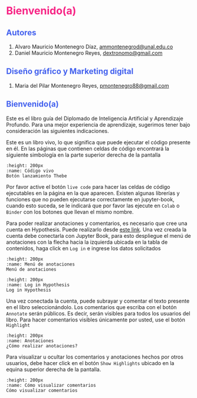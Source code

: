 # <span style="color:#F72585">Bienvenido(a)</span>
## <span style="color:#4361EE">Autores</span>

1.  Alvaro Mauricio Montenegro Díaz, ammontenegrod@unal.edu.co
2. Daniel Mauricio Montenegro Reyes, dextronomo@gmail.com

##  <span style="color:#4361EE">Diseño gráfico y Marketing digital</span>


1. Maria del Pilar Montenegro Reyes, pmontenegro88@gmail.com

##  <span style="color:#4361EE">Bienvenido(a)</span>

Este es el libro guía del Diplomado de Inteligencia Artificial y Aprendizaje Profundo. Para una mejor experiencia de aprendizaje, sugerimos tener bajo consideración las siguientes indicaciones.

Este es un libro vivo, lo que significa que puede ejecutar el código presente en él. En las páginas que contienen celdas de código encontrará la siguiente simbología  en la parte superior derecha de la pantalla 

```{figure} https://raw.githubusercontent.com/Yesenia-AriasC/PRT/master/THEBE_BOTON.png
:height: 200px
:name: Código vivo
Botón lanzamiento Thebe
```
Por favor active el botón `live code` para hacer las celdas de código ejecutables en la página en la que aparecen. Existen algunas librerías y funciones que no pueden ejecutarse correctamente en jupyter-book, cuando esto suceda, se le indicará que por favor las ejecute en `Colab` o `Binder` con los botones que llevan el mismo nombre.

Para poder realizar anotaciones y comentarios, es necesario que cree una cuenta en Hypothesis. Puede realizarlo desde [este link](https://hypothes.is/signup). Una vez creada la cuenta debe conectarla con Jupyter Book, para esto despliegue el menú de anotaciones con la flecha hacia la izquierda ubicada en la tabla de contenidos, haga click en `Log in` e ingrese los datos solicitados
```{figure} https://raw.githubusercontent.com/Yesenia-AriasC/book_pruebas/Venus/MenuAnotaci%C3%B3n.png
:height: 200px
:name: Menú de anotaciones
Menú de anotaciones
```
```{figure} https://raw.githubusercontent.com/Yesenia-AriasC/book_pruebas/Venus/Login.png
:height: 200px
:name: Log in Hypothesis
Log in Hypothesis
```

Una vez conectada la cuenta, puede subrayar y comentar el texto presente en el libro seleccionándolo. Los comentarios que escriba con el botón `Annotate` serán públicos. Es decir, serán visibles para todos los usuarios del libro. Para hacer comentarios visibles únicamente por usted, use el botón `Highlight`
```{figure} https://raw.githubusercontent.com/Yesenia-AriasC/book_pruebas/Venus/Anotaciones.png
:height: 200px
:name: Anotaciones
¿Cómo realizar anotaciones?
```
Para visualizar u ocultar los comentarios y anotaciones hechos por otros usuarios, debe hacer click en el botón `Show Highlights` ubicado en la equina superior derecha de la pantalla.


```{figure} https://raw.githubusercontent.com/Yesenia-AriasC/book_pruebas/Venus/Highlights.png
:height: 200px
:name: Cómo visualizar comentarios
Cómo visualizar comentarios
```

